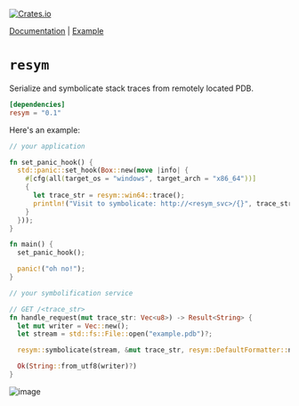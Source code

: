 [![Crates.io](https://img.shields.io/crates/v/resym.svg)](https://crates.io/crates/resym)

[Documentation](https://docs.rs/resym) | [Example](example/)

# `resym`

Serialize and symbolicate stack traces from remotely located PDB.

```toml
[dependencies]
resym = "0.1"
```

Here's an example:

```rust
// your application

fn set_panic_hook() {
  std::panic::set_hook(Box::new(move |info| {
    #[cfg(all(target_os = "windows", target_arch = "x86_64"))]
    {
      let trace_str = resym::win64::trace();
      println!("Visit to symbolicate: http://<resym_svc>/{}", trace_str);
    }
  }));
}

fn main() {
  set_panic_hook();

  panic!("oh no!");
}
```

```rust
// your symbolification service

// GET /<trace_str>
fn handle_request(mut trace_str: Vec<u8>) -> Result<String> {
  let mut writer = Vec::new();
  let stream = std::fs::File::open("example.pdb")?;

  resym::symbolicate(stream, &mut trace_str, resym::DefaultFormatter::new(&mut writer))?;

  Ok(String::from_utf8(writer)?)
}
```

![image](https://github.com/user-attachments/assets/6038069b-acbc-4ce6-b6bf-4849b7c9edb2)
